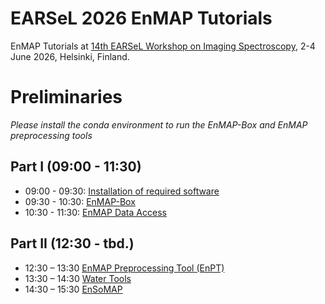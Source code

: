 # EARSeL 2026 EnMAP Tutorials

EnMAP Tutorials at [14th EARSeL Workshop on Imaging Spectroscopy](https://is.earsel.org/workshop/14-IS-Helsinki2026/), 2-4 June 2026, Helsinki, Finland.


# Preliminaries
 *Please install the conda environment to run the EnMAP-Box and EnMAP preprocessing tools*

## Part I (09:00 - 11:30)

* 09:00 - 09:30: [Installation of required software](tut_installation.md)
* 09:30 - 10:30: [EnMAP-Box](tut_enmapbox.md)
* 10:30 - 11:30: [EnMAP Data Access](tut_data_access.md)


## Part II (12:30 - tbd.)

* 12:30 – 13:30 [EnMAP Preprocessing Tool (EnPT)](tut_enpt.md)
* 13:30 – 14:30 [Water Tools](tut_water_tools.md) 
* 14:30 – 15:30 [EnSoMAP](tut_ensomap.md)


